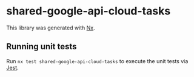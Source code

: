 # shared-google-api-cloud-tasks

This library was generated with [Nx](https://nx.dev).

## Running unit tests

Run `nx test shared-google-api-cloud-tasks` to execute the unit tests via [Jest](https://jestjs.io).
